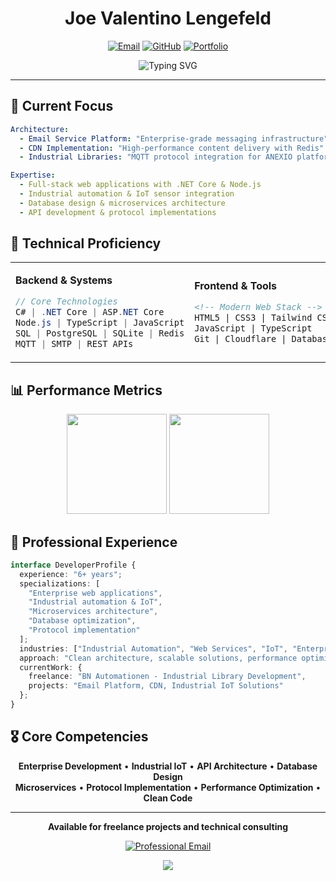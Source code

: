 <div align="center">

# Joe Valentino Lengefeld

[![Email](https://img.shields.io/badge/kidjjoe@duck.com-0078D4?style=flat-square&logo=microsoft-outlook&logoColor=white)](mailto:kidjjoe@duck.com)
[![GitHub](https://img.shields.io/badge/JW--Limited-181717?style=flat-square&logo=github&logoColor=white)](https://github.com/JW-Limited)
[![Portfolio](https://img.shields.io/badge/JWLMT88-181717?style=flat-square&logo=github&logoColor=white)](https://github.com/JWLMT88)

![Typing SVG](https://readme-typing-svg.herokuapp.com?font=JetBrains+Mono&size=18&duration=3000&pause=1000&color=2E86AB&center=true&vCenter=true&width=600&lines=6%2B+Years+%E2%80%A2+Enterprise+Solutions;C%23+%E2%80%A2+.NET+Core+%E2%80%A2+Node.js;+Web+Services;Scalable+Architecture+%E2%80%A2+Clean+Code)

</div>

---

## 🎯 Current Focus

```yaml
Architecture:
  - Email Service Platform: "Enterprise-grade messaging infrastructure"
  - CDN Implementation: "High-performance content delivery with Redis"
  - Industrial Libraries: "MQTT protocol integration for ANEXIO platform"

Expertise:
  - Full-stack web applications with .NET Core & Node.js
  - Industrial automation & IoT sensor integration
  - Database design & microservices architecture
  - API development & protocol implementations
```

## 🔧 Technical Proficiency

<table>
<tr>
<td width="50%">

**Backend & Systems**
```csharp
// Core Technologies
C# | .NET Core | ASP.NET Core
Node.js | TypeScript | JavaScript
SQL | PostgreSQL | SQLite | Redis
MQTT | SMTP | REST APIs
```

</td>
<td width="50%">

**Frontend & Tools**
```html
<!-- Modern Web Stack -->
HTML5 | CSS3 | Tailwind CSS
JavaScript | TypeScript
Git | Cloudflare | Databases
```

</td>
</tr>
</table>

## 📊 Performance Metrics

<div align="center">
<img height="160em" src="https://github-readme-stats.vercel.app/api?username=JWLMT88&show_icons=true&theme=github_dark&hide_border=true&bg_color=0D1117&title_color=2E86AB&icon_color=2E86AB&text_color=C9D1D9&count_private=true"/>
<img height="160em" src="https://github-readme-stats.vercel.app/api/top-langs/?username=JWLMT88&layout=compact&theme=github_dark&hide_border=true&bg_color=0D1117&title_color=2E86AB&text_color=C9D1D9&langs_count=6"/>
</div>

## 💼 Professional Experience

```typescript
interface DeveloperProfile {
  experience: "6+ years";
  specializations: [
    "Enterprise web applications",
    "Industrial automation & IoT",
    "Microservices architecture",
    "Database optimization",
    "Protocol implementation"
  ];
  industries: ["Industrial Automation", "Web Services", "IoT", "Enterprise Software"];
  approach: "Clean architecture, scalable solutions, performance optimization";
  currentWork: {
    freelance: "BN Automationen - Industrial Library Development",
    projects: "Email Platform, CDN, Industrial IoT Solutions"
  };
}
```

## 🎖️ Core Competencies

<div align="center">

**Enterprise Development** • **Industrial IoT** • **API Architecture** • **Database Design**  
**Microservices** • **Protocol Implementation** • **Performance Optimization** • **Clean Code**

</div>

---

<div align="center">

**Available for freelance projects and technical consulting**

[![Professional Email](https://img.shields.io/badge/Contact-kidjjoe@duck.com-2E86AB?style=flat-square&logo=microsoft-outlook&logoColor=white)](mailto:kidjjoe@duck.com)

<img src="https://komarev.com/ghpvc/?username=JWLMT88&color=2E86AB&style=flat-square&label=Profile+Views" />

</div>
